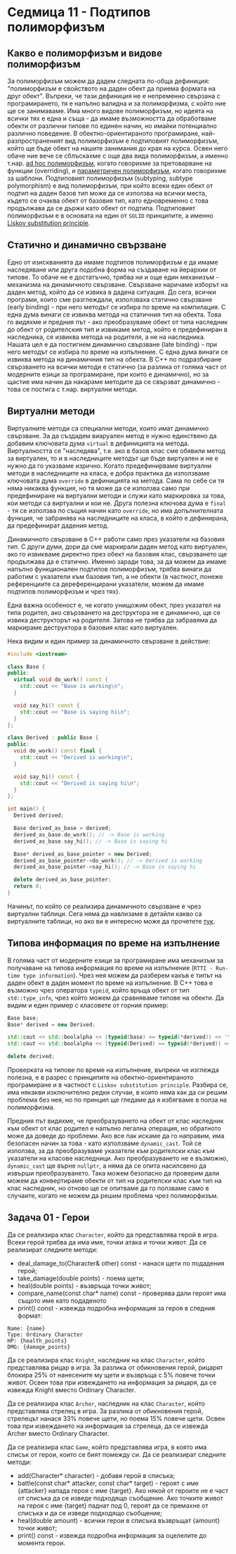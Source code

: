 # Седмица 11 - Подтипов полиморфизъм

## Какво е полиморфизъм и видове полиморфизъм
За полиморфизъм можем да дадем следната по-обща дефиниция: "полиморфизъм е свойството на даден обект да приема формата на друг обект". Въпреки, че тази дефиниция не е непременно свързана с програмирането, тя е напълно валидна и за полиморфизма, с който ние ще се занимаваме. Има много видове полиморфизъм, но идеята на всички тях е една и съща - да имаме възможността да обработваме обекти от различни типове по единен начин, но имайки потенциално различно поведение. В обектно-ориентираното програмиране, най-разпространеният вид полиморфизъм е подтиповият полиморфизъм, който ще бъде обект на нашите занимания до края на курса. Освен него обаче ние вече се сблъскахме с още два вида полиморфизъм, а именно т.нар. [ad hoc полиморфизъм](https://en.wikipedia.org/wiki/Ad_hoc_polymorphism), когато говорихме за претоварване на функции (overriding), и [параметричен полиморфизъм](https://en.wikipedia.org/wiki/Parametric_polymorphism), когато говорихме за шаблони. Подтиповият полиморфизъм (subtyping, subtype polymorphism) е вид полиморфизъм, при който всеки един обект от подтип на даден базов тип може да се използва на всички места, където се очаква обект от базовия тип, като едновременно с това продължава да се държи като обект от подтипа. Подтиповият полиморфизъм е в основата на един от `SOLID` принципите, а именно [Liskov substitution principle](https://en.wikipedia.org/wiki/Liskov_substitution_principle).

## Статично и динамично свързване 
Едно от изискванията да имаме подтипов полиморфизъм е да имаме наследяване или друга подобна форма на създаване на йерархии от типове. То обаче не е достатъчно, трябва ни и още един механизъм - механизма на динамичното свързване. Свързване наричаме изборът на даден метод, който да се извика в дадена ситуация. До сега, всички програми, които сме разглеждали, използваха статично свързване (early binding) - при него методът се избира по време на компилация. С една дума винаги се извиква метода на статичния тип на обекта. Това го видяхме и предния път - ако преобразуваме обект от типа наследник до обект от родителския тип и извикаме метод, който е предефиниран в наследника, се извиква метода на родителя, а не на наследника. Нашата цел е да постигнем динамично свързване (late binding) - при него методът се избира по време на изпълнение. С една дума винаги се извиква метода на динамичния тип на обекта. В C++ по подразбиране свързването на всички методи е статично (за разлика от голяма част от модерните езици за програмиране, при които е динамично), но за щастие има начин да накараме методите да се свързват динамично - това се постига с т.нар. виртуални методи.

## Виртуални методи
Виртуалните методи са специални методи, които имат динамично свързване. За да създадем виаруален метод е нужно единствено да добавим ключовата дума `virtual` в дефиницията на метода. Виртуалността се "наследява", т.е. ако в базов клас сме обявили метод за виртуален, то и в наследниците методът ще бъде виртуален и не е нужно да го указваме изрично. Когато предефинирваме виртуални методи в наследниците на класа, е добра практика да използваме ключовата дума `override` в дефиницията на метода. Сама по себе си тя няма никаква функция, но тя може да се използва само при предефиниране на виртуални методи и служи като маркировка за това, кои методи са виртуални и кои не. Друга полезна ключова дума е `final` - тя се използва по същия начин като `override`, но има допълнителната функция, че забранява на наследниците на класа, в който е дефинирана, да предефинират дадения метод.

Динамичното свързване в C++ работи само през указатели на базовия тип. С други думи, дори да сме маркирали даден метод като виртуален, ако го извикваме директно през обект на базовия клас, свързването ще продължава да е статично. Именно заради това, за да можем да имаме напълно функционален подтипов полиморфизъм, трябва винаги да работим с указатели към базовия тип, а не обекти (в частност, понеже референциите са дереференцирани указатели, можем да имаме подтипов полиморфизъм и чрез тях).

Една важна особеност е, че когато унищожим обект, през указател на типа родител, ако свързването на деструктора не е динамично, ще се извика деструкторът на родителя. Затова не трябва да забравяма да маркираме деструктора в базовия клас като виртуален.

Нека видим и един пример за динамичното свързване в действие:

```c++
#include <iostream>

class Base {
public:
  virtual void do_work() const {
    std::cout << "Base is working\n";
  }

  void say_hi() const {
    std::cout << "Base is saying hi\n";
  }
};

class Derived : public Base {
public:
  void do_work() const final {
    std::cout << "Derived is working\n";
  }

  void say_hi() const {
    std::cout << "Derived is saying hi\n";
  }
};

int main() {
  Derived derived;

  Base derived_as_base = derived;
  derived_as_base.do_work(); // -> Base is working
  derived_as_base.say_hi(); // -> Base is saying hi

  Base* derived_as_base_pointer = new Derived;
  derived_as_base_pointer->do_work(); // -> Derived is working
  derived_as_base_pointer->say_hi(); // -> Base is saying hi

  delete derived_as_base_pointer;
  return 0;
}
```

Начинът, по който се реализира динамичното свързване е чрез виртуални таблици. Сега няма да навлизаме в детайли какво са виртуалните таблици, но ако ви е интересно може да прочетете [тук](https://www.learncpp.com/cpp-tutorial/the-virtual-table/).

## Типова информация по време на изпълнение
В голяма част от модерните езици за програмиране има механизъм за получаване на типова информация по време на изпълнение (`RTTI - Run-time type information`). Чрез нея можем да разберем какъв е типът на даден обект в даден момент по време на изпълнение. В C++ това е възможно чрез оператора `typeid`, който връща обект от тип `std::type_info`, чрез който можем да сравняваме типове на обекти. Да видим и един пример с класовете от горния пример:

```c++
Base base;
Base* derived = new Derived;

std::cout << std::boolalpha << (typeid(base) == typeid(*derived)) << '\n'; // -> false
std::cout << std::boolalpha << (typeid(Derived) == typeid(*derived)) << '\n'; // -> true

delete derived;
```

Проверката на типове по време на изпълнение, въпреки че изглежда полезна, е в разрес с принципите на обектно-ориентираното програмиране и в частност с `Liskov substitution principle`. Разбира се, има някакви изключително редки случаи, в които няма как да си решим проблема без нея, но по принцип ще гледаме да я избягваме в полза на полиморфизма.

Предния път видяхме, че преобразуването на обект от клас наследник към обект от клас родител е напълно легална операция, но обратното може да доведе до проблеми. Ако все пак искаме да го направим, има безопасен начин за това - като използваме `dynamic_cast`. Той се използва, за да преобразуваме указатели към родителски клас към указатели на класове наследници. Ако преобразуването не е възможно, `dynamic_cast` ще върне `nullptr`, а няма да се опита насилсвено да извърши преобразуването. Така можем безопасно да проверим дали можем да конвертираме обекти от тип на родителски клас към тип на клас наследник, но отново ще се опитваме да го ползваме само в случаите, когато не можем да решим проблема чрез полиморфизъм. 

## Задача 01 - Герои
Да се реализира клас `Character`, който да представлява герой в игра. Всеки герой трябва да има име, точки атака и точки живот. Да се реализират следните методи:
- deal_damage_to(Character& other) const - нанася щети по подадения герой;
- take_damage(double points) - поема щети;
- heal(double points) - възвръща точки живот;
- compare_name(const char* name) const - проверява дали героят има същото име като подаденото
- print() const - извежда подробна информация за героя в следния формат:
```
Name: {name}
Type: Ordinary Character
HP: {health_points}
DMG: {damage_points}
```

Да се реализира клас `Knight`, наследник на клас `Character`, който представлява рицар в игра. За разлика от обикновения герой, рицарят блокира 25% от нанесените му щети и възвръща с 5% повече точки живот. Освен това при извеждането на информация за рицаря, да се извежда Knight вместо Ordinary Character.

Да се реализира клас `Archer`, наследник на клас `Character`, който представлява стрелец в игра. За разлика от обикновения герой, стрелецът нанася 33% повече щети, но поема 15% повече щети. Освен това при извеждането на информация за стрелеца, да се извежда Archer вместо Ordinary Character.

Да се реализира клас `Game`, който представлява игра, в която има списък от герои, които се бият помежду си. Да се реализират следните методи:
- add(Character* character) - добавя герой в списъка;
- battle(const char* attacker, const char* target) - героят с име {attacker} напада героя с име {target}. Ако някой от героите не е част от списъка да се изведе подходящо съобщение. Ако точките живот на героя с име {target} паднат под 0, героят да се премахне от списъка и да се изведе подходящо съобщение;
- heal(double amount) - всички герои в списъка възвръщат {amount} точки живот;
- print() const - извежда подробна информация за оцелелите до момента герои.